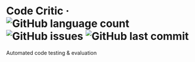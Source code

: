 # Code Critic &middot; ![GitHub language count](https://img.shields.io/github/languages/count/code-critic/codecritic.svg?style=flat-square) ![GitHub issues](https://img.shields.io/github/issues/code-critic/codecritic.svg?style=flat-square) ![GitHub last commit](https://img.shields.io/github/last-commit/code-critic/codecritic.svg?style=flat-square)
Automated code testing & evaluation
